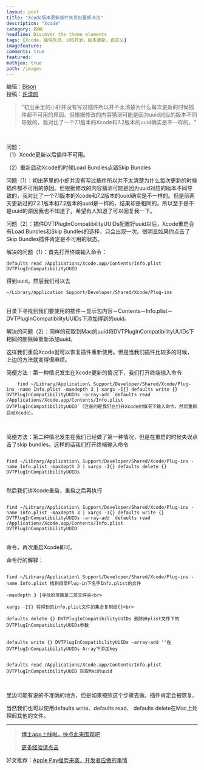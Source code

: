 ```yaml
---
layout: post
title: "Xcode版本更新插件失灵批量解决法"
description: "Xcode"
category: 投稿
headline: Discover the theme elements
tags: [Xcode，插件失灵，iOS开发，版本更新，自定义]
imagefeature: 
comments: true
featured: 
mathjax: true
path: /images
---
```


编辑：[Bison](http://allluckly.cn/)<br>
投稿：[许漠颜](http://www.jianshu.com/p/875926697402)<br>

>&quot;初出茅里的小虾并没有写过插件所以并不太清楚为什么每次更新的时候插件都不可用的原因。但根据修改的内容猜测可能是因为uuid对应的版本不同导致的，我对比了一个7.1版本的Xcode和7.2版本的uuid确实是不一样的。&quot;

<br>

问题：<br>
（1）Xcode更新以后插件不可用。<br>

（2）重新启动Xcode的时候Load Bundles点错Skip Bundles<br>

问题（1）：初出茅里的小虾并没有写过插件所以并不太清楚为什么每次更新的时候插件都不可用的原因。但根据修改的内容猜测可能是因为uuid对应的版本不同导致的，我对比了一个7.1版本的Xcode和7.2版本的uuid确实是不一样的。但是前两天更新过的7.2.1版本和7.2版本的uuid是一样的，结果却是相同的。所以至于是不是uuid的原因我也不知道了。希望有人知道了可以回复我一下。<br>

问题（2）：插件DVTPlugInCompatibilityUUIDs配置好uuid以后，Xcode重启会有Load Bundles和Skip Bundles的选择，只会出现一次。很明显如果你点击了Skip Bundles插件肯定是不可用的状态。<br>

解决的问题（1）：首先打开终端输入命令：<br>

    defaults read /Applications/Xcode.app/Contents/Info.plist DVTPlugInCompatibilityUUID


得到uuid。然后我们可以去<br>

    ~/Library/Application Support/Developer/Shared/Xcode/Plug-ins

<br>
目录下寻找到我们要使用的插件－显示包内容－Contents－Info.plist－DVTPlugInCompatibilityUUIDs下添加得到的uuid。<br>

解决的问题（2）：同样的获取到Mac的uuid将DVTPlugInCompatibilityUUIDs下相同的删除掉重新添加uuid。<br>

这样我们重启Xcode就可以恢复插件重新使用。但是当我们插件比较多的时候，上边的方法就变得很麻烦。<br>

简便方法：第一种情况发生在Xcode更新的情况下，我们打开终端输入命令<br>

```
    find ~/Library/Application\ Support/Developer/Shared/Xcode/Plug-ins -name Info.plist -maxdepth 3 | xargs -I{} defaults write {} DVTPlugInCompatibilityUUIDs -array-add `defaults read /Applications/Xcode.app/Contents/Info.plist DVTPlugInCompatibilityUUID`（注意的是我们在打开Xcode的情况下输入命令，然后重新启动Xcode）。
```
<br>

简便方法：第二种情况发生在我们已经做了第一种情况，但是在重启的时候失误点击了skip bundles。这样的话我们打开终端输入命令<br>

```

find ~/Library/Application\ Support/Developer/Shared/Xcode/Plug-ins -name Info.plist -maxdepth 3 | xargs -I{} defaults delete {} DVTPlugInCompatibilityUUIDs

```
<br>
然后我们讲Xcode重启，重启之后再执行<br>

```

find ~/Library/Application\ Support/Developer/Shared/Xcode/Plug-ins -name Info.plist -maxdepth 3 | xargs -I{} defaults write {} DVTPlugInCompatibilityUUIDs -array-add `defaults read /Applications/Xcode.app/Contents/Info.plist DVTPlugInCompatibilityUUID`

```
<br>
命令，再次重启Xcode即可。<br>

命令行的解释：<br>

```

find ~/Library/Application\ Support/Developer/Shared/Xcode/Plug-ins -name Info.plist 找到目录Plug-in下名字Info.plist的文件

-maxdepth 3 |寻找的范围是三层文件夹<br>

xargs -I{} 将得到的info.plist文件的集合复制给{}<br>

defaults delete {} DVTPlugInCompatibilityUUIDs 删除掉plist文件下的DVTPlugInCompatibilityUUIDs参数


defaults write {} DVTPlugInCompatibilityUUIDs -array-add ''在DVTPlugInCompatibilityUUIDs Array下添加key


defaults read /Applications/Xcode.app/Contents/Info.plist DVTPlugInCompatibilityUUID 获取Mac的uuid

```

<br>

里边可能有说的不准确的地方，但是如果按照这个步骤去做。插件肯定会被恢复。<br>

当然我们也可以使用defaults write、defaults read、 defaults delete在Mac上处理起其他的文件。<br>

----------------------------------------------------------

> [博主app上线啦，快点此来围观吧](https://itunes.apple.com/us/app/it-blog-zi-xueios-kai-fa-jin/id1067787090?l=zh&ls=1&mt=8)<br>

> [更多经验请点击](http://allluckly.cn/)<br>

好文推荐：[Apple Pay强势来袭，开发者应做的事情](http://allluckly.cn/ios支付/Applepay/)<br>

